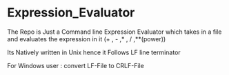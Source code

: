 # Expression_Evaluator
The Repo is Just a Command line Expression Evaluator which takes in a file and 
evaluates the expression in it (+ , - ,* , / ,**(power))

Its Natively written in Unix hence it Follows LF line terminator

For Windows user :
                  convert LF-File to CRLF-File
